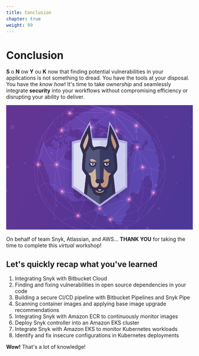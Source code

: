 ```yaml
---
title: Conclusion
chapter: true
weight: 99
---
```


# Conclusion

**S** o **N** ow **Y** ou **K** now that finding potential vulnerabilities in your applications is not something to dread. You have the tools at your disposal. You have the _know how_! It's time to take _ownership_ and seamlessly integrate **security** into your workflows without compromising efficiency or disrupting your ability to deliver.

![](../../../.gitbook/assets/snyk-conclusion.png)

On behalf of team Snyk, Atlassian, and AWS... **THANK YOU** for taking the time to complete this _virtual_ workshop!

## Let's quickly recap what you've learned

1. Integrating Snyk with Bitbucket Cloud
2. Finding and fixing vulnerabilities in open source dependencies in your code
3. Building a secure CI/CD pipeline with Bitbucket Pipelines and Snyk Pipe
4. Scanning container images and applying base image upgrade recommendations
5. Integrating Snyk with Amazon ECR to continuously monitor images
6. Deploy Snyk controller into an Amazon EKS cluster
7. Integrate Snyk with Amazon EKS to monitor Kubernetes workloads
8. Identify and fix insecure configurations in Kubernetes deployments

**Wow!** That's a lot of knowledge!

